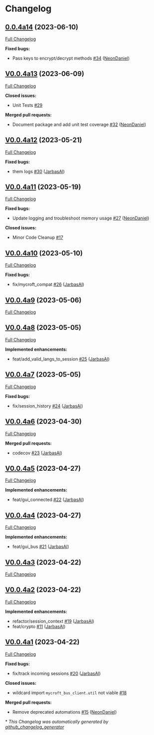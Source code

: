 # Changelog

## [0.0.4a14](https://github.com/OpenVoiceOS/ovos-bus-client/tree/0.0.4a14) (2023-06-10)

[Full Changelog](https://github.com/OpenVoiceOS/ovos-bus-client/compare/V0.0.4a13...0.0.4a14)

**Fixed bugs:**

- Pass keys to encrypt/decrypt methods [\#34](https://github.com/OpenVoiceOS/ovos-bus-client/pull/34) ([NeonDaniel](https://github.com/NeonDaniel))

## [V0.0.4a13](https://github.com/OpenVoiceOS/ovos-bus-client/tree/V0.0.4a13) (2023-06-09)

[Full Changelog](https://github.com/OpenVoiceOS/ovos-bus-client/compare/V0.0.4a12...V0.0.4a13)

**Closed issues:**

- Unit Tests [\#29](https://github.com/OpenVoiceOS/ovos-bus-client/issues/29)

**Merged pull requests:**

- Document package and add unit test coverage [\#32](https://github.com/OpenVoiceOS/ovos-bus-client/pull/32) ([NeonDaniel](https://github.com/NeonDaniel))

## [V0.0.4a12](https://github.com/OpenVoiceOS/ovos-bus-client/tree/V0.0.4a12) (2023-05-21)

[Full Changelog](https://github.com/OpenVoiceOS/ovos-bus-client/compare/V0.0.4a11...V0.0.4a12)

**Fixed bugs:**

- them logs [\#30](https://github.com/OpenVoiceOS/ovos-bus-client/pull/30) ([JarbasAl](https://github.com/JarbasAl))

## [V0.0.4a11](https://github.com/OpenVoiceOS/ovos-bus-client/tree/V0.0.4a11) (2023-05-19)

[Full Changelog](https://github.com/OpenVoiceOS/ovos-bus-client/compare/V0.0.4a10...V0.0.4a11)

**Fixed bugs:**

- Update logging and troubleshoot memory usage [\#27](https://github.com/OpenVoiceOS/ovos-bus-client/pull/27) ([NeonDaniel](https://github.com/NeonDaniel))

**Closed issues:**

- Minor Code Cleanup [\#17](https://github.com/OpenVoiceOS/ovos-bus-client/issues/17)

## [V0.0.4a10](https://github.com/OpenVoiceOS/ovos-bus-client/tree/V0.0.4a10) (2023-05-10)

[Full Changelog](https://github.com/OpenVoiceOS/ovos-bus-client/compare/V0.0.4a9...V0.0.4a10)

**Fixed bugs:**

- fix/mycroft\_compat [\#26](https://github.com/OpenVoiceOS/ovos-bus-client/pull/26) ([JarbasAl](https://github.com/JarbasAl))

## [V0.0.4a9](https://github.com/OpenVoiceOS/ovos-bus-client/tree/V0.0.4a9) (2023-05-06)

[Full Changelog](https://github.com/OpenVoiceOS/ovos-bus-client/compare/V0.0.4a8...V0.0.4a9)

## [V0.0.4a8](https://github.com/OpenVoiceOS/ovos-bus-client/tree/V0.0.4a8) (2023-05-05)

[Full Changelog](https://github.com/OpenVoiceOS/ovos-bus-client/compare/V0.0.4a7...V0.0.4a8)

**Implemented enhancements:**

- feat/add\_valid\_langs\_to\_session [\#25](https://github.com/OpenVoiceOS/ovos-bus-client/pull/25) ([JarbasAl](https://github.com/JarbasAl))

## [V0.0.4a7](https://github.com/OpenVoiceOS/ovos-bus-client/tree/V0.0.4a7) (2023-05-05)

[Full Changelog](https://github.com/OpenVoiceOS/ovos-bus-client/compare/V0.0.4a6...V0.0.4a7)

**Fixed bugs:**

- fix/session\_history [\#24](https://github.com/OpenVoiceOS/ovos-bus-client/pull/24) ([JarbasAl](https://github.com/JarbasAl))

## [V0.0.4a6](https://github.com/OpenVoiceOS/ovos-bus-client/tree/V0.0.4a6) (2023-04-30)

[Full Changelog](https://github.com/OpenVoiceOS/ovos-bus-client/compare/V0.0.4a5...V0.0.4a6)

**Merged pull requests:**

- codecov [\#23](https://github.com/OpenVoiceOS/ovos-bus-client/pull/23) ([JarbasAl](https://github.com/JarbasAl))

## [V0.0.4a5](https://github.com/OpenVoiceOS/ovos-bus-client/tree/V0.0.4a5) (2023-04-27)

[Full Changelog](https://github.com/OpenVoiceOS/ovos-bus-client/compare/V0.0.4a4...V0.0.4a5)

**Implemented enhancements:**

- feat/gui\_connected [\#22](https://github.com/OpenVoiceOS/ovos-bus-client/pull/22) ([JarbasAl](https://github.com/JarbasAl))

## [V0.0.4a4](https://github.com/OpenVoiceOS/ovos-bus-client/tree/V0.0.4a4) (2023-04-27)

[Full Changelog](https://github.com/OpenVoiceOS/ovos-bus-client/compare/V0.0.4a3...V0.0.4a4)

**Implemented enhancements:**

- feat/gui\_bus [\#21](https://github.com/OpenVoiceOS/ovos-bus-client/pull/21) ([JarbasAl](https://github.com/JarbasAl))

## [V0.0.4a3](https://github.com/OpenVoiceOS/ovos-bus-client/tree/V0.0.4a3) (2023-04-22)

[Full Changelog](https://github.com/OpenVoiceOS/ovos-bus-client/compare/V0.0.4a2...V0.0.4a3)

## [V0.0.4a2](https://github.com/OpenVoiceOS/ovos-bus-client/tree/V0.0.4a2) (2023-04-22)

[Full Changelog](https://github.com/OpenVoiceOS/ovos-bus-client/compare/V0.0.4a1...V0.0.4a2)

**Implemented enhancements:**

- refactor/session\_context [\#19](https://github.com/OpenVoiceOS/ovos-bus-client/pull/19) ([JarbasAl](https://github.com/JarbasAl))
- feat/crypto [\#11](https://github.com/OpenVoiceOS/ovos-bus-client/pull/11) ([JarbasAl](https://github.com/JarbasAl))

## [V0.0.4a1](https://github.com/OpenVoiceOS/ovos-bus-client/tree/V0.0.4a1) (2023-04-22)

[Full Changelog](https://github.com/OpenVoiceOS/ovos-bus-client/compare/V0.0.3...V0.0.4a1)

**Fixed bugs:**

- fix/track incoming sessions [\#20](https://github.com/OpenVoiceOS/ovos-bus-client/pull/20) ([JarbasAl](https://github.com/JarbasAl))

**Closed issues:**

- wildcard import `mycroft_bus_client.util` not viable [\#18](https://github.com/OpenVoiceOS/ovos-bus-client/issues/18)

**Merged pull requests:**

- Remove deprecated automations [\#15](https://github.com/OpenVoiceOS/ovos-bus-client/pull/15) ([NeonDaniel](https://github.com/NeonDaniel))



\* *This Changelog was automatically generated by [github_changelog_generator](https://github.com/github-changelog-generator/github-changelog-generator)*
